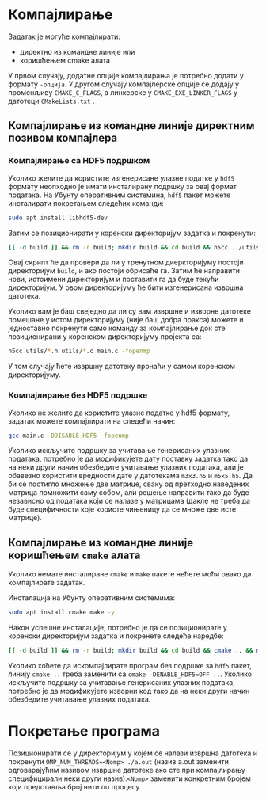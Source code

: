 # Компајлирање
Задатак је могуће компајлирати:

- директно из командне линије или
- коришћењем cmake алата

У првом случају, додатне опције компајлирања је потребно додати у формату ``-опција``. У другом случају компајлерске опције
се додају у променљиву ``CMAKE_C_FLAGS``, а линкерске у ``CMAKE_EXE_LINKER_FLAGS``
 у датотеци ``CMakeLists.txt`` .

## Компајлирање из командне линије директним позивом компајлера
### Компајлирање са HDF5 подршком
Уколико желите да користите изгенерисане улазне податке у ``hdf5`` формату неопходно је имати инсталирану подршку за овај
формат података. На Убунту оперативним системина, ``hdf5`` пакет можете инсталирати покретањем следећих команди:
```sh
sudo apt install libhdf5-dev 
```
Затим се позиционирати у коренски директоријум задатка и покренути:
```sh
[[ -d build ]] && rm -r build; mkdir build && cd build && h5cc ../utils/*.h ../utils/*.c ../main.c -fopenmp
```
Овај скрипт ће да провери да ли у тренутном диеркторијуму постоји директоријум ``build``, и ако постоји обрисаће га. Затим ће направити нови, истоимени директоријум и поставити га да буде текући директоријум. У овом директоријуму ће бити изгенерисана извршна датотека.

Уколико вам је баш свеједно да ли су вам извршне и изворне датотеке помешане у истом директоријуму (није баш добра пракса) 
можете и једноставно покренути само команду за компајлирање док сте позиционирани у коренском директоријуму пројекта са: 
```sh
h5cc utils/*.h utils/*.c main.c -fopenmp
```
У том случају ћете извршну датотеку пронаћи у самом коренском директоријуму.

### Компајлирање без HDF5 подршке
Уколико не желите да користите улазне податке у hdf5 формату, задатак можете компајлирати на следећи начин:
```sh
gcc main.c -DDISABLE_HDF5 -fopenmp
```
Уколико искључите подршку за учитавање генерисаних улазних података, потребно је да 
модификујете дату поставку задатка тако да на неки други начин обезбедите учитавање улазних података, 
али је обавезно користити вредности дате у датотекама ``m3x3.h5`` и ``m5x5.h5``. Да би се постигло множење две матрице, сваку 
од претходно наведених матрица помножити саму собом, али решење направити тако да буде независно од података који се налазе
у матрицама (дакле не треба да буде специфичности које користе чињеницу да се множе две исте матрице).

## Компајлирање из командне линије коришћењем ``cmake`` алата
Уколико немате инсталиране ``cmake`` и ``make`` пакете нећете моћи овако да компајлирате задатак.

Инсталација на Убунту оперативним системима:
```sh
sudo apt install cmake make -y
```
Након успешне инсталације, потребно је да се позиционирате у коренски директоријум задатка и покренете следеће наредбе:

```sh
[[ -d build ]] && rm -r build; mkdir build && cd build && cmake .. && make -j4
```
Уколико хоћете да искомпајлирате програм без подршке за ``hdf5`` пакет, линију ``cmake ..`` треба заменити са 
``cmake -DENABLE_HDF5=OFF ..``. Уколико искључите подршку за учитавање генерисаних улазних података, потребно је да 
модификујете изворни код тако да на неки други начин обезбедите учитавање улазних података.

# Покретање програма
Позиционирати се у директоријум у којем се налази извршна датотека и покренути 
``OMP_NUM_THREADS=<Nomp> ./a.out`` (назив a.out заменити одговарајућим називом извршне датотеке ако сте при компајлирању 
специфицирали неки други назив).``<Nomp>`` заменити конкретним бројем који представља број нити по процесу.
